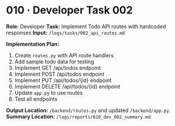 # 010 · Developer Task 002

**Role:** Developer
**Task:** Implement Todo API routes with hardcoded responses
**Input:** `/logs/tasks/002_api_routes.md`

**Implementation Plan:**
1. Create `routes.py` with API route handlers
2. Add sample todo data for testing
3. Implement GET /api/todos endpoint
4. Implement POST /api/todos endpoint
5. Implement PUT /api/todos/{id} endpoint
6. Implement DELETE /api/todos/{id} endpoint
7. Update `app.py` to use routes
8. Test all endpoints

**Output Location:** `/backend/routes.py` and updated `/backend/app.py`
**Summary Location:** `/logs/reports/010_dev_002_summary.md`